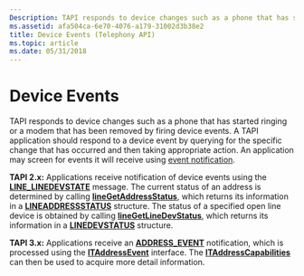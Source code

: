 ```yaml
---
Description: TAPI responds to device changes such as a phone that has started ringing or a modem that has been removed by firing device events.
ms.assetid: afa504ca-6e70-4076-a179-31002d3b38e2
title: Device Events (Telephony API)
ms.topic: article
ms.date: 05/31/2018
---
```


# Device Events

TAPI responds to device changes such as a phone that has started ringing or a modem that has been removed by firing device events. A TAPI application should respond to a device event by querying for the specific change that has occurred and then taking appropriate action. An application may screen for events it will receive using [event notification](event-notification.md).

**TAPI 2.x:** Applications receive notification of device events using the [**LINE\_LINEDEVSTATE**](https://msdn.microsoft.com/library/ms736554(v=VS.85).aspx) message. The current status of an address is determined by calling [**lineGetAddressStatus**](https://msdn.microsoft.com/library/ms735683(v=VS.85).aspx), which returns its information in a [**LINEADDRESSSTATUS**](https://msdn.microsoft.com/library/ms734938(v=VS.85).aspx) structure. The status of a specified open line device is obtained by calling [**lineGetLineDevStatus**](https://msdn.microsoft.com/library/ms735753(v=VS.85).aspx), which returns its information in a [**LINEDEVSTATUS**](https://msdn.microsoft.com/library/ms735610(v=VS.85).aspx) structure.

**TAPI 3.x:** Applications receive an [**ADDRESS\_EVENT**](/windows/desktop/api/Tapi3if/ne-tapi3if-address_event) notification, which is processed using the [**ITAddressEvent**](/windows/desktop/api/tapi3if/nn-tapi3if-itaddressevent) interface. The [**ITAddressCapabilities**](/windows/desktop/api/tapi3if/nn-tapi3if-itaddresscapabilities) can then be used to acquire more detail information.

 

 



